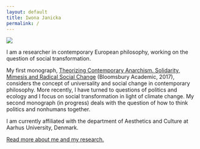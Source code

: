 ```yaml
---
layout: default
title: Iwona Janicka
permalink: /
---
```


<div class="container">
  <div class="row">
     <div class="col-sm-4">
       <img class="front-img" src="../images/profile.jpg"/>
     </div>
    <div class="col-sm-8">
    <p>I am a researcher in contemporary European philosophy, working on the question of social transformation.</p>
    <p> My first monograph, <a href="https://www.bloomsbury.com/uk/theorizing-contemporary-anarchism-9781474276184/" target="_blank"<i>Theorizing Contemporary Anarchism. Solidarity, Mimesis and Radical Social Change</i></a> (Bloomsbury Academic, 2017), considers the concept of universality and social change in contemporary philosophy. More recently, I have turned to questions of politics and ecology and I focus on social transformation in light of climate change. My second monograph (in progress) deals with the question of how to think politics and nonhumans together.</p> 
    <p>I am currently affiliated with the department of Aesthetics and Culture at Aarhus University, Denmark.</p>
      <p><a href="about">Read more about me and my research.</a></p>
    </div>
  </div>
</div>

